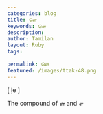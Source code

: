 ```yaml
---
categories: blog
title: ளெ
keywords: ளெ
description: 
author: Tamilan
layout: Ruby
tags: 
 
permalink: ளெ
featured: /images/ttak-48.png
---
```

  
[ ḷe ]  
  
The compound of ள் and எ